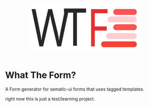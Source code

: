<p align="center">
  <br /><br />
  <img src="./src/resources/logo.svg" alt="WTF" height="150" />
  <br /><br />
</p>

# What The Form?

A Form generator for sematic-ui forms that uses tagged templates.

right now this is just a test/learning project.

